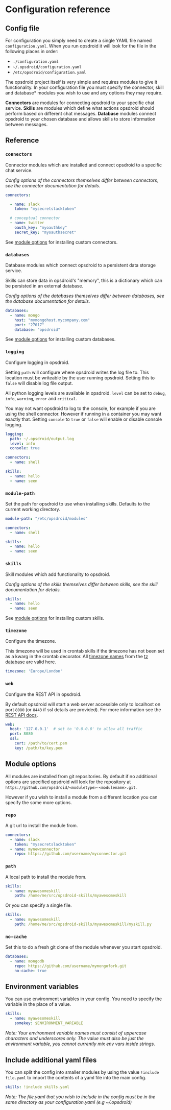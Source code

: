 # Configuration reference

## Config file

For configuration you simply need to create a single YAML file named `configuration.yaml`. When you run opsdroid it will look for the file in the following places in order:

 * `./configuration.yaml`
 * `~/.opsdroid/configuration.yaml`
 * `/etc/opsdroid/configuration.yaml`

The opsdroid project itself is very simple and requires modules to give it functionality. In your configuration file you must specify the connector, skill and database* modules you wish to use and any options they may require.

**Connectors** are modules for connecting opsdroid to your specific chat service. **Skills** are modules which define what actions opsdroid should perform based on different chat messages. **Database** modules connect opsdroid to your chosen database and allows skills to store information between messages.

## Reference

### `connectors`

Connector modules which are installed and connect opsdroid to a specific chat service.

_Config options of the connectors themselves differ between connectors, see the connector documentation for details._

```yaml
connectors:

  - name: slack
    token: "mysecretslacktoken"

  # conceptual connector
  - name: twitter
    oauth_key: "myoauthkey"
    secret_key: "myoauthsecret"
```

See [module options](#module-options) for installing custom connectors.

### `databases`

Database modules which connect opsdroid to a persistent data storage service.

Skills can store data in opsdroid's "memory", this is a dictionary which can be persisted in an external database.

_Config options of the databases themselves differ between databases, see the database documentation for details._

```yaml
databases:
  - name: mongo
    host: "mymongohost.mycompany.com"
    port: "27017"
    database: "opsdroid"
```

See [module options](#module-options) for installing custom databases.

### `logging`

Configure logging in opsdroid.

Setting `path` will configure where opsdroid writes the log file to. This location must be writeable by the user running opsdroid. Setting this to `false` will disable log file output.

All python logging levels are available in opsdroid. `level` can be set to `debug`, `info`, `warning`, `error` and `critical`.

You may not want opsdroid to log to the console, for example if you are using the shell connector. However if running in a container you may want exactly that. Setting `console` to `true` or `false` will enable or disable console logging.

```yaml
logging:
  path: ~/.opsdroid/output.log
  level: info
  console: true

connectors:
  - name: shell

skills:
  - name: hello
  - name: seen
```

### `module-path`

Set the path for opsdroid to use when installing skills. Defaults to the current working directory.

```yaml
module-path: "/etc/opsdroid/modules"

connectors:
  - name: shell

skills:
  - name: hello
  - name: seen
```

### `skills`

Skill modules which add functionality to opsdroid.

_Config options of the skills themselves differ between skills, see the skill documentation for details._

```yaml
skills:
  - name: hello
  - name: seen
```

See [module options](#module-options) for installing custom skills.

### `timezone`

Configure the timezone.

This timezone will be used in crontab skills if the timezone has not been set as a kwarg in the crontab decorator. All [timezone names](https://en.wikipedia.org/wiki/List_of_tz_database_time_zones) from the [tz database](https://www.iana.org/time-zones) are valid here.

```yaml
timezone: 'Europe/London'
```

### `web`

Configure the REST API in opsdroid.

By default opsdroid will start a web server accessible only to localhost on port `8080` (or `8443` if ssl details are provided). For more information see the [REST API docs](rest-api).

```yaml
web:
  host: '127.0.0.1'  # set to '0.0.0.0' to allow all traffic
  port: 8080
  ssl:
    cert: /path/to/cert.pem
    key: /path/to/key.pem
```

## Module options

All modules are installed from git repositories. By default if no additional options are specified opsdroid will look for the repository at `https://github.com/opsdroid/<moduletype>-<modulename>.git`.

However if you wish to install a module from a different location you can specify the some more options.

### `repo`

A git url to install the module from.

```yaml
connectors:
  - name: slack
    token: "mysecretslacktoken"
  - name: mynewconnector
    repo: https://github.com/username/myconnector.git
```

### `path`

A local path to install the module from.

```yaml
skills:
  - name: myawesomeskill
    path: /home/me/src/opsdroid-skills/myawesomeskill
```

Or you can specify a single file.

```yaml
skills:
  - name: myawesomeskill
    path: /home/me/src/opsdroid-skills/myawesomeskill/myskill.py
```

### `no-cache`

Set this to do a fresh git clone of the module whenever you start opsdroid.

```yaml
databases:
  - name: mongodb
    repo: https://github.com/username/mymongofork.git
    no-cache: true
```

## Environment variables

You can use environment variables in your config. You need to specify the variable in the place of a value.

```yaml
skills:
  - name: myawesomeskill
    somekey: $ENVIRONMENT_VARIABLE
```

_Note: Your environment variable names must consist of uppercase characters and underscores only. The value must also be just the environment variable, you cannot currently mix env vars inside strings._

## Include additional yaml files

You can split the config into smaller modules by using the value `!include file.yaml` to import the contents of a yaml file into the main config. 


```yaml
skills: !include skills.yaml

```

_Note: The file.yaml that you wish to include in the config must be in the same directory as your configuration.yaml (e.g ~/.opsdroid)_